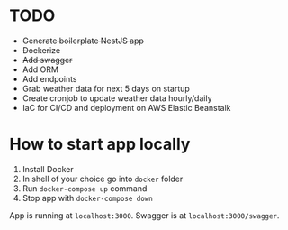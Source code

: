 # TODO

- ~~Generate boilerplate NestJS app~~
- ~~Dockerize~~
- ~~Add swagger~~
- Add ORM
- Add endpoints
- Grab weather data for next 5 days on startup
- Create cronjob to update weather data hourly/daily
- IaC for CI/CD and deployment on AWS Elastic Beanstalk

# How to start app locally

1. Install Docker
2. In shell of your choice go into `docker` folder
3. Run `docker-compose up` command
4. Stop app with `docker-compose down`

App is running at `localhost:3000`. Swagger is at `localhost:3000/swagger`.
